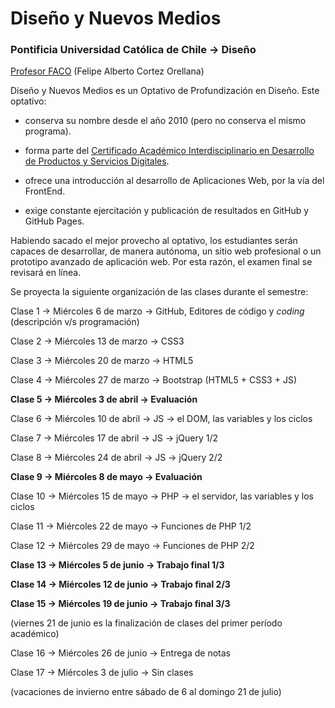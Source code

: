 # Diseño y Nuevos Medios

### Pontificia Universidad Católica de Chile → Diseño

[Profesor FACO](http://profesor.faco.cl/) (Felipe Alberto Cortez Orellana)

Diseño y Nuevos Medios es un Optativo de Profundización en Diseño. Este optativo:

- conserva su nombre desde el año 2010 (pero no conserva el mismo programa).

- forma parte del [Certificado Académico Interdisciplinario en Desarrollo de Productos y Servicios Digitales](http://formaciongeneral.uc.cl/certificados-academicos/interdisciplinarios/725-desarrollo-de-productos-y-servicios-digitales).

- ofrece una introducción al desarrollo de Aplicaciones Web, por la vía del FrontEnd.

- exige constante ejercitación y publicación de resultados en GitHub y GitHub Pages.

Habiendo sacado el mejor provecho al optativo, los estudiantes serán capaces de desarrollar, de manera autónoma, un sitio web profesional o un prototipo avanzado de aplicación web. Por esta razón, el examen final se revisará en línea.

Se proyecta la siguiente organización de las clases durante el semestre:

Clase 1 → Miércoles 6 de marzo → GitHub, Editores de código y *coding* (descripción v/s programación)

Clase 2 → Miércoles 13 de marzo → CSS3

Clase 3 → Miércoles 20 de marzo → HTML5

Clase 4 → Miércoles 27 de marzo → Bootstrap (HTML5 + CSS3 + JS)

**Clase 5 → Miércoles 3 de abril → Evaluación**

Clase 6 → Miércoles 10 de abril → JS → el DOM, las variables y los ciclos

Clase 7 → Miércoles 17 de abril → JS → jQuery 1/2

Clase 8 → Miércoles 24 de abril → JS → jQuery 2/2

**Clase 9 → Miércoles 8 de mayo → Evaluación**

Clase 10 → Miércoles 15 de mayo → PHP → el servidor, las variables y los ciclos

Clase 11 → Miércoles 22 de mayo → Funciones de PHP 1/2

Clase 12 → Miércoles 29 de mayo → Funciones de PHP 2/2 

**Clase 13 → Miércoles 5 de junio → Trabajo final 1/3**

**Clase 14 → Miércoles 12 de junio → Trabajo final 2/3**

**Clase 15 → Miércoles 19 de junio → Trabajo final 3/3** 

(viernes 21 de junio es la finalización de clases del primer período académico)

Clase 16 → Miércoles 26 de junio → Entrega de notas

Clase 17 → Miércoles 3 de julio → Sin clases 

(vacaciones de invierno entre sábado de 6 al domingo 21 de julio)
